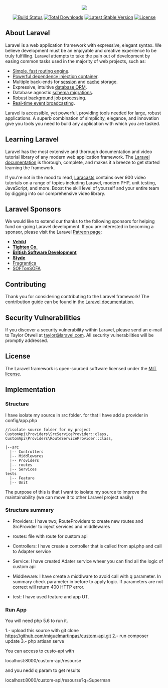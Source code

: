 <p align="center"><img src="https://laravel.com/assets/img/components/logo-laravel.svg"></p>

<p align="center">
<a href="https://travis-ci.org/laravel/framework"><img src="https://travis-ci.org/laravel/framework.svg" alt="Build Status"></a>
<a href="https://packagist.org/packages/laravel/framework"><img src="https://poser.pugx.org/laravel/framework/d/total.svg" alt="Total Downloads"></a>
<a href="https://packagist.org/packages/laravel/framework"><img src="https://poser.pugx.org/laravel/framework/v/stable.svg" alt="Latest Stable Version"></a>
<a href="https://packagist.org/packages/laravel/framework"><img src="https://poser.pugx.org/laravel/framework/license.svg" alt="License"></a>
</p>

## About Laravel

Laravel is a web application framework with expressive, elegant syntax. We believe development must be an enjoyable and creative experience to be truly fulfilling. Laravel attempts to take the pain out of development by easing common tasks used in the majority of web projects, such as:

- [Simple, fast routing engine](https://laravel.com/docs/routing).
- [Powerful dependency injection container](https://laravel.com/docs/container).
- Multiple back-ends for [session](https://laravel.com/docs/session) and [cache](https://laravel.com/docs/cache) storage.
- Expressive, intuitive [database ORM](https://laravel.com/docs/eloquent).
- Database agnostic [schema migrations](https://laravel.com/docs/migrations).
- [Robust background job processing](https://laravel.com/docs/queues).
- [Real-time event broadcasting](https://laravel.com/docs/broadcasting).

Laravel is accessible, yet powerful, providing tools needed for large, robust applications. A superb combination of simplicity, elegance, and innovation give you tools you need to build any application with which you are tasked.

## Learning Laravel

Laravel has the most extensive and thorough documentation and video tutorial library of any modern web application framework. The [Laravel documentation](https://laravel.com/docs) is thorough, complete, and makes it a breeze to get started learning the framework.

If you're not in the mood to read, [Laracasts](https://laracasts.com) contains over 900 video tutorials on a range of topics including Laravel, modern PHP, unit testing, JavaScript, and more. Boost the skill level of yourself and your entire team by digging into our comprehensive video library.

## Laravel Sponsors

We would like to extend our thanks to the following sponsors for helping fund on-going Laravel development. If you are interested in becoming a sponsor, please visit the Laravel [Patreon page](http://patreon.com/taylorotwell):

- **[Vehikl](http://vehikl.com)**
- **[Tighten Co.](https://tighten.co)**
- **[British Software Development](https://www.britishsoftware.co)**
- **[Styde](https://styde.net)**
- [Fragrantica](https://www.fragrantica.com)
- [SOFTonSOFA](https://softonsofa.com/)

## Contributing

Thank you for considering contributing to the Laravel framework! The contribution guide can be found in the [Laravel documentation](http://laravel.com/docs/contributions).

## Security Vulnerabilities

If you discover a security vulnerability within Laravel, please send an e-mail to Taylor Otwell at taylor@laravel.com. All security vulnerabilities will be promptly addressed.

## License

The Laravel framework is open-sourced software licensed under the [MIT license](http://opensource.org/licenses/MIT).


## Implementation

### Structure

I have isolate my source in src folder. for that I have add a provider in config/app.php

```
//isolate source folder for my project
CustomApi\Providers\SrcServiceProvider::class,
CustomApi\Providers\RouteServiceProvider::class,
```

```
|--src
  |-- Controllers
  |-- Middlewares
  |-- Providers
  |-- routes
  |-- Services
tests
  |-- Feature
  |-- Unit
```

The purpose of this is that I want to isolate my source to improve the maintainability (we can move it to other Laravel project easily)

### Structure summary

- Providers: I have two; RouteProviders to create new routes and SrcProvider to inject services and middlewares

- routes: file with route for custom api

- Controllers: I have create a controller that is called from api.php and call to Adapter service

- Service: I have created Adater service wheer you can find all the logic of custom api

- Middleware: I have create a middlware to avoid call with q parameter. In summary check parameter in before to apply logic. If parameters are not correct will return 400 HTTP error.

- test: I have used feature and app UT.


### Run App

You will need php 5.6 to run it.

1.- upload this source with git clone https://github.com/miguelmartinpas/custom-api.git
2.- run composer update
3.- php artisan serve

You can access to custo-api with

localhost:8000/custom-api/resourse

and you nedd q param to get results

localhost:8000/custom-api/resourse?q=Superman

